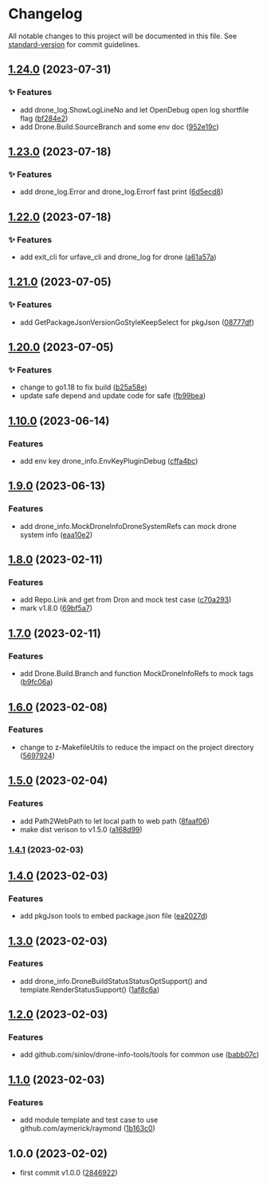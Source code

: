 # Changelog

All notable changes to this project will be documented in this file. See [standard-version](https://github.com/conventional-changelog/standard-version) for commit guidelines.

## [1.24.0](https://github.com/sinlov/drone-info-tools/compare/v1.23.0...v1.24.0) (2023-07-31)


### ✨ Features

* add drone_log.ShowLogLineNo and let OpenDebug open log shortfile flag ([bf284e2](https://github.com/sinlov/drone-info-tools/commit/bf284e282f6386f81bd8f900f5bb3094bb707386))
* add Drone.Build.SourceBranch and some env doc ([952e19c](https://github.com/sinlov/drone-info-tools/commit/952e19cb0e08d54b0af21bbc20353a1f4a6c983e))

## [1.23.0](https://github.com/sinlov/drone-info-tools/compare/v1.22.0...v1.23.0) (2023-07-18)


### ✨ Features

* add drone_log.Error and drone_log.Errorf fast print ([6d5ecd8](https://github.com/sinlov/drone-info-tools/commit/6d5ecd83ab02fceb9f1282cd0cd5669703387fd3))

## [1.22.0](https://github.com/sinlov/drone-info-tools/compare/v1.21.0...v1.22.0) (2023-07-18)


### ✨ Features

* add exit_cli for urfave_cli and drone_log for drone ([a61a57a](https://github.com/sinlov/drone-info-tools/commit/a61a57aa0cead7aaa37f6eb2c78600afb5f7321a))

## [1.21.0](https://github.com/sinlov/drone-info-tools/compare/v1.20.0...v1.21.0) (2023-07-05)


### ✨ Features

* add GetPackageJsonVersionGoStyleKeepSelect for pkgJson ([08777df](https://github.com/sinlov/drone-info-tools/commit/08777df5d619d6c823188d8ca3d21c4d3849c90e))

## [1.20.0](https://github.com/sinlov/drone-info-tools/compare/v1.10.0...v1.20.0) (2023-07-05)


### ✨ Features

* change to go1.18 to fix build ([b25a58e](https://github.com/sinlov/drone-info-tools/commit/b25a58e51c1836380faeb2dac5a01b093bfdc0ca))
* update safe depend and update code for safe ([fb99bea](https://github.com/sinlov/drone-info-tools/commit/fb99bea4223d5751f57da19e15ebfc3282962c02))

## [1.10.0](https://github.com/sinlov/drone-info-tools/compare/v1.9.0...v1.10.0) (2023-06-14)


### Features

* add env key drone_info.EnvKeyPluginDebug ([cffa4bc](https://github.com/sinlov/drone-info-tools/commit/cffa4bc11439a71972e6489c13d9f493e85720b7))

## [1.9.0](https://github.com/sinlov/drone-info-tools/compare/v1.8.0...v1.9.0) (2023-06-13)


### Features

* add drone_info.MockDroneInfoDroneSystemRefs can mock drone system info ([eaa10e2](https://github.com/sinlov/drone-info-tools/commit/eaa10e23cf4cfb963dbe9fc6c9e353ad8e5317a2))

## [1.8.0](https://github.com/sinlov/drone-info-tools/compare/v1.7.0...v1.8.0) (2023-02-11)


### Features

* add Repo.Link and get from Dron and mock test case ([c70a293](https://github.com/sinlov/drone-info-tools/commit/c70a2932bf6aa82aac3675f189a5042c3adff13b))
* mark v1.8.0 ([69bf5a7](https://github.com/sinlov/drone-info-tools/commit/69bf5a7c15e079d854c33b94ace187fd91de2e28))

## [1.7.0](https://github.com/sinlov/drone-info-tools/compare/v1.6.0...v1.7.0) (2023-02-11)


### Features

* add Drone.Build.Branch and function MockDroneInfoRefs to mock tags ([b9fc06a](https://github.com/sinlov/drone-info-tools/commit/b9fc06a7ba484e555af544f4d21ccae3b832a7d5))

## [1.6.0](https://github.com/sinlov/drone-info-tools/compare/v1.5.0...v1.6.0) (2023-02-08)


### Features

* change to z-MakefileUtils to reduce the impact on the project directory ([5697924](https://github.com/sinlov/drone-info-tools/commit/5697924b4a8c7b2f7598ded5baa2f1313700128b))

## [1.5.0](https://github.com/sinlov/drone-info-tools/compare/v1.4.1...v1.5.0) (2023-02-04)


### Features

* add Path2WebPath to let local path to web path ([8faaf06](https://github.com/sinlov/drone-info-tools/commit/8faaf06a7e76655a76fda51adfe05e5d373fbf98))
* make dist verison to v1.5.0 ([a168d99](https://github.com/sinlov/drone-info-tools/commit/a168d996dd40e54628c2e59f03b874df90542541))

### [1.4.1](https://github.com/sinlov/drone-info-tools/compare/v1.4.0...v1.4.1) (2023-02-03)

## [1.4.0](https://github.com/sinlov/drone-info-tools/compare/v1.3.0...v1.4.0) (2023-02-03)


### Features

* add pkgJson tools to embed package.json file ([ea2027d](https://github.com/sinlov/drone-info-tools/commit/ea2027d83bae53f6d53d694544a0a18a1e4cf8b3))

## [1.3.0](https://github.com/sinlov/drone-info-tools/compare/v1.2.0...v1.3.0) (2023-02-03)


### Features

* add drone_info.DroneBuildStatusStatusOptSupport() and template.RenderStatusSupport() ([1af8c6a](https://github.com/sinlov/drone-info-tools/commit/1af8c6ae49d4c7e3a2e97c6a286ec0325355f864))

## [1.2.0](https://github.com/sinlov/drone-info-tools/compare/v1.1.0...v1.2.0) (2023-02-03)


### Features

* add github.com/sinlov/drone-info-tools/tools for common use ([babb07c](https://github.com/sinlov/drone-info-tools/commit/babb07cbaf701da1921f324873863010baf89e05))

## [1.1.0](https://github.com/sinlov/drone-info-tools/compare/v1.0.1...v1.1.0) (2023-02-03)


### Features

* add module template and test case to use github.com/aymerick/raymond ([1b163c0](https://github.com/sinlov/drone-info-tools/commit/1b163c047f6e89c246ecadbd9756cafb4cb177b4))

## 1.0.0 (2023-02-02)

* first commit v1.0.0 ([2846922](https://github.com/sinlov/drone-info-tools/commit/2846922))
